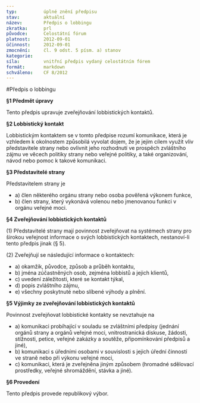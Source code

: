 ```yaml
---
typ:          úplné znění předpisu
stav:         aktuální
název:        Předpis o lobbingu
zkratka:      prl
původce:      Celostátní fórum
platnost:     2012-09-01
účinnost:     2012-09-01
zmocnění:     čl. 9 odst. 5 písm. a) stanov
kategorie:    
síla:         vnitřní předpis vydaný celostátním fórem
formát:       markdown
schváleno:    CF 8/2012
---
```


#Předpis o lobbingu

**§1 Předmět úpravy**

Tento předpis upravuje zveřejňování lobbistických kontaktů.

**§2 Lobbistický kontakt**

Lobbistickým kontaktem se v tomto předpise rozumí komunikace, která je vzhledem k okolnostem způsobilá vyvolat dojem, že je jejím cílem využít vliv představitele strany nebo ovlivnit jeho rozhodnutí ve prospěch zvláštního zájmu ve věcech politiky strany nebo veřejné politiky, a také organizování, návod nebo pomoc k takové komunikaci.

**§3 Představitelé strany**

Představitelem strany je

* a) člen některého orgánu strany nebo osoba pověřená výkonem funkce,
* b) člen strany, který vykonává volenou nebo jmenovanou funkci v orgánu veřejné moci.

**§4 Zveřejňování lobbistických kontaktů**

(1) Představitelé strany mají povinnost zveřejňovat na systémech strany pro širokou veřejnost informace o svých lobbistických kontaktech, nestanoví-li tento předpis jinak (§ 5).

(2) Zveřejňují se následující informace o kontaktech:

* a) okamžik, původce, způsob a průběh kontaktu,
* b) jména zúčastněných osob, zejména lobbistů a jejich klientů,
* c) uvedení záležitosti, které se kontakt týkal,
* d) popis zvláštního zájmu,
* e) všechny poskytnuté nebo slíbené výhody a plnění.

**§5 Výjimky ze zveřejňování lobbistických kontaktů**

Povinnost zveřejňovat lobbistické kontakty se nevztahuje na

* a) komunikaci probíhající v souladu se zvláštními předpisy (jednání orgánů strany a orgánů veřejné moci, vnitrostranická diskuse, žádosti, stížnosti, petice, veřejné zakázky a soutěže, připomínkování předpisů a jiné),
* b) komunikaci s úředními osobami v souvislosti s jejich úřední činností ve straně nebo při výkonu veřejné moci,
* c) komunikaci, která je zveřejněna jiným způsobem (hromadné sdělovací prostředky, veřejné shromáždění, stávka a jiné).

**§6 Provedení**

Tento předpis provede republikový výbor.
